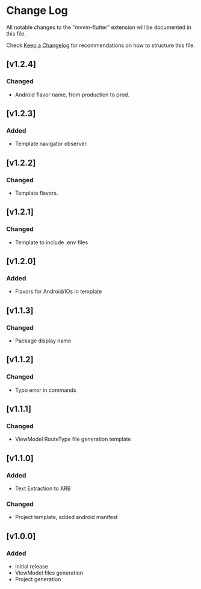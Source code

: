 # Change Log

All notable changes to the "mvvm-flutter" extension will be documented in this file.

Check [Keep a Changelog](http://keepachangelog.com/) for recommendations on how to structure this file.

## [v1.2.4]

### Changed

- Android flavor name, from production to prod.

## [v1.2.3]

### Added

- Template navigator observer.

## [v1.2.2]

### Changed

- Template flavors.

## [v1.2.1]

### Changed

- Template to include .env files

## [v1.2.0]

### Added

- Flavors for Android/IOs in template

## [v1.1.3]

### Changed

- Package display name

## [v1.1.2]

### Changed

- Typo error in commands

## [v1.1.1]

### Changed

- ViewModel RouteType file generation template

## [v1.1.0]

### Added

- Text Extraction to ARB

### Changed

- Project template, added android manifest

## [v1.0.0]

### Added

- Initial release
- ViewModel files generation
- Project generation

